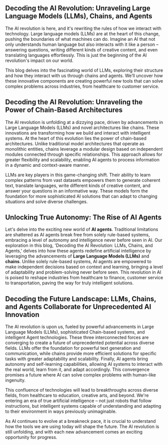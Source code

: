 ## Decoding the AI Revolution: Unraveling Large Language Models (LLMs), Chains, and Agents

The AI revolution is here, and it's rewriting the rules of how we interact with technology.   Large language models (LLMs) are at the heart of this change, pushing the boundaries of what machines can do.  Imagine an AI that not only understands human language but also interacts with it like a person – answering questions, writing different kinds of creative content, and even translating languages effortlessly. This is just the beginning of the AI revolution's impact on our world. 

This blog delves into the fascinating world of LLMs, exploring their structure and how they interact with us through chains and agents. We’ll uncover how these innovative components are creating powerful new tools that can solve complex problems across industries, from healthcare to customer service.


## Decoding the AI Revolution: Unraveling the Power of Chain-Based Architectures

The AI revolution is unfolding at a dizzying pace, driven by advancements in Large Language Models (LLMs) and novel architectures like chains. These innovations are transforming how we build and interact with intelligent systems.  At the heart of this evolution lies the power of chain-based architectures. Unlike traditional model architectures that operate as monolithic entities, chains leverage a modular design based on independent modules connected through specific relationships. This approach allows for greater flexibility and scalability, enabling AI agents to process information in a dynamic and context-aware manner.

LLMs are key players in this game-changing shift. Their ability to learn complex patterns from vast datasets empowers them to generate coherent text, translate languages, write different kinds of creative content, and answer your questions in an informative way. These models form the foundation for more sophisticated AI solutions that can adapt to changing situations and solve diverse challenges. 


## Unlocking True Autonomy: The Rise of AI Agents

Let's delve into the exciting new world of **AI agents**.  Traditional limitations are shattered as AI agents break free from solely rule-based systems, embracing a level of autonomy and intelligence never before seen in AI. Our exploration in this blog, 'Decoding the AI Revolution: LLMs, Chains, and Agents,' delves into how these agents redefine artificial intelligence by leveraging the advancements of **Large Language Models (LLMs)** and **chains**.  Unlike solely rule-based systems, AI agents are empowered to make independent decisions based on context and learning, bringing a level of adaptability and problem-solving never before seen. This revolution in AI is poised to reshape industries from healthcare to finance, customer service to transportation, paving the way for truly intelligent solutions.

## Decoding the Future Landscape: LLMs, Chains, and Agents Collaborate for Unprecedented AI Innovation

The AI revolution is upon us, fueled by powerful advancements in Large Language Models (LLMs), sophisticated Chain-based systems, and intelligent Agent technologies. These three interconnected forces are converging to create a future of unprecedented potential across diverse fields.  LLMs offer the foundation for powerful text generation and communication, while chains provide more efficient solutions for specific tasks with greater adaptability and scalability. Finally, AI agents bring autonomy and self-learning capabilities, allowing AI systems to interact with the real world, learn from it, and adapt accordingly. This convergence promises a future where AI can solve complex problems with human-like ingenuity.  

This confluence of technologies will lead to breakthroughs across diverse fields, from healthcare to education, creative arts, and beyond.  We're entering an era of true artificial intelligence – not just robots that follow instructions, but intelligent systems capable of understanding and adapting to their environment in ways previously unimaginable. 


As AI continues to evolve at a breakneck pace, it is crucial to understand how the tools we are using today will shape the future.  The AI revolution is still unfolding, and with each new advancement comes an exciting opportunity for progress.